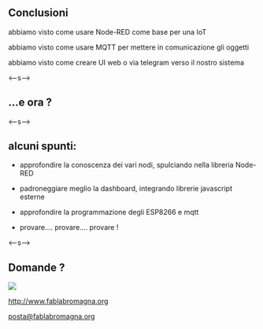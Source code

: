 ## Conclusioni

abbiamo visto come usare Node-RED come base per una IoT <!-- .element: class="fragment" -->

abbiamo visto come usare MQTT per mettere in comunicazione gli oggetti  <!-- .element: class="fragment" -->

abbiamo visto come creare UI web o via telegram verso il nostro sistema <!-- .element: class="fragment" -->

 
<--s-->

## ...e ora ?


<--s-->

## alcuni spunti:

* approfondire la conoscenza dei vari nodi, spulciando nella libreria Node-RED
* padroneggiare meglio la dashboard, integrando librerie javascript esterne
* approfondire la programmazione degli ESP8266 e mqtt

* provare.... provare.... provare !

<--s-->


## Domande ?


<img src="images/logo-flr.png" >

http://www.fablabromagna.org

posta@fablabromagna.org
